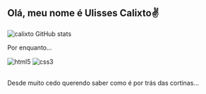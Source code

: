 ## Olá, meu nome é Ulisses Calixto✌️

![calixto GitHub stats](https://github-readme-stats.vercel.app/api?username=ulisses-calixto&show_icons=true&theme=transparent)

Por enquanto...
<div style="display: inline_block">
  <img align="center" alt="html5" src="https://img.shields.io/badge/HTML5-E34F26?style=for-the-badge&logo=html5&logoColor=white" />
  <img align="center" alt="css3" src="https://img.shields.io/badge/CSS3-1572B6?style=for-the-badge&logo=css3&logoColor=white" />
</div><br/>

Desde muito cedo querendo saber como é por trás das cortinas...

